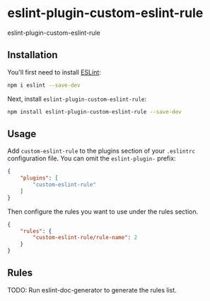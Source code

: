 # eslint-plugin-custom-eslint-rule

eslint-plugin-custom-eslint-rule

## Installation

You'll first need to install [ESLint](https://eslint.org/):

```sh
npm i eslint --save-dev
```

Next, install `eslint-plugin-custom-eslint-rule`:

```sh
npm install eslint-plugin-custom-eslint-rule --save-dev
```

## Usage

Add `custom-eslint-rule` to the plugins section of your `.eslintrc` configuration file. You can omit the `eslint-plugin-` prefix:

```json
{
    "plugins": [
        "custom-eslint-rule"
    ]
}
```


Then configure the rules you want to use under the rules section.

```json
{
    "rules": {
        "custom-eslint-rule/rule-name": 2
    }
}
```

## Rules

<!-- begin auto-generated rules list -->
TODO: Run eslint-doc-generator to generate the rules list.
<!-- end auto-generated rules list -->



